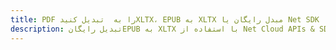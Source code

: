 ---title: PDF را به  تبدیل کنیدXLTX، EPUB به XLTX مبدل رایگان یا Net SDKdescription: تبدیل رایگانEPUB به XLTX با استفاده از Net Cloud APIs & SDK همچنین اسناد PDF را در Cloud ایجاد، ویرایش و رندر کنید.---